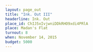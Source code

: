 ```yaml
---
layout: page_out
title: "Ink. Out III"
headerline: Ink. Out
place_id: ChIJ5xIvjwniDDkRHO9xdi4PRlA
place: Madan's Flat
turnout: 8
when: November 14, 2015
budget: 5000
---
```

<!-- go to https://developers.google.com/maps/documentation/embed/start for place_id -->
<!-- API key: AIzaSyBYiwmH-Am2bzCu36jM3esWKyBpoCbIPjo -->